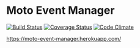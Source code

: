 # Moto Event Manager

[![Build Status](https://travis-ci.org/ryanbozarth/moto-event-manager.svg?branch=master)](https://travis-ci.org/ryanbozarth/moto-event-manager)
[![Coverage Status](https://coveralls.io/repos/github/ryanbozarth/moto-event-manager/badge.svg?branch=master)](https://coveralls.io/github/ryanbozarth/moto-event-manager?branch=master)
[![Code Climate](https://codeclimate.com/github/ryanbozarth/moto-event-manager/badges/gpa.svg)](https://codeclimate.com/github/ryanbozarth/moto-event-manager)

https://moto-event-manager.herokuapp.com/
